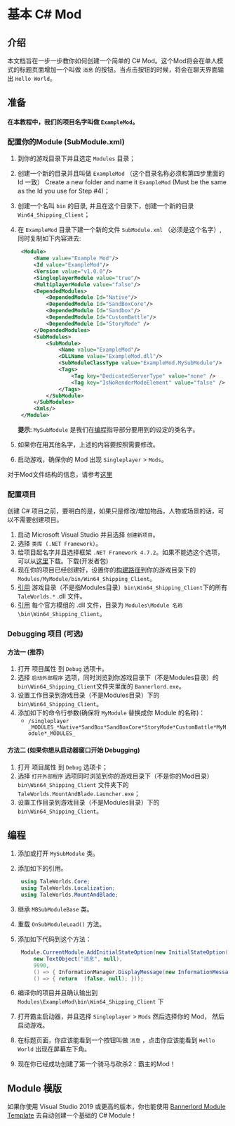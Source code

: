 # 基本 C\# Mod

## 介绍

本文档旨在一步一步教你如何创建一个简单的 C\# Mod。这个Mod将会在单人模式的标题页面增加一个叫做 `消息` 的按钮。当点击按钮的时候，将会在聊天界面输出 `Hello World`。

## 准备

#### 在本教程中，我们的项目名字叫做 `ExampleMod`。

### 配置你的Module \(SubModule.xml\)

1. 到你的游戏目录下并且选定 `Modules` 目录；
2. 创建一个新的目录并且叫做 `ExampleMod` （这个目录名称必须和第四步里面的 Id 一致） Create a new folder and name it `ExampleMod` (Must be the same as the Id you use for Step #4)；
3. 创建一个名叫 `bin` 的目录, 并且在这个目录下，创建一个新的目录 `Win64_Shipping_Client`；
4. 在 `ExampleMod` 目录下建一个新的文件 `SubModule.xml` （必须是这个名字）, 同时复制如下内容进去:

   ```xml
    <Module>
        <Name value="Example Mod"/>
        <Id value="ExampleMod"/>
        <Version value="v1.0.0"/>
        <SingleplayerModule value="true"/>
        <MultiplayerModule value="false"/>
        <DependedModules>
            <DependedModule Id="Native"/>
            <DependedModule Id="SandBoxCore"/>
            <DependedModule Id="Sandbox"/>
            <DependedModule Id="CustomBattle"/>
            <DependedModule Id="StoryMode" />
        </DependedModules>
        <SubModules>
            <SubModule>
                <Name value="ExampleMod"/>
                <DLLName value="ExampleMod.dll"/>
                <SubModuleClassType value="ExampleMod.MySubModule"/>
                <Tags>
                    <Tag key="DedicatedServerType" value="none" />
                    <Tag key="IsNoRenderModeElement" value="false" />
                </Tags>
            </SubModule>
        </SubModules>
        <Xmls/>
    </Module>
   ```

    **提示**: `MySubModule` 是我们在[编程]((#programming))指导部分要用到的设定的类名字。

5. 如果你在用其他名字，上述的内容要按照需要修改。
6. 启动游戏，确保你的 Mod 出现 `Singleplayer` &gt; `Mods`。

对于Mod文件结构的信息，请参考[这里](../_intro/folder-structure.md)

### 配置项目

创建 C\# 项目之前，要明白的是，如果只是修改/增加物品，人物或场景的话，可以不需要创建项目。

1. 启动 Microsoft Visual Studio 并且选择 `创建新项目`。
2. 选择 `类库 (.NET Framework)`。
3. 给项目起名字并且选择框架 `.NET Framework 4.7.2`。如果不能选这个选项，可以从[这里](https://dotnet.microsoft.com/download/dotnet-framework/net472)下载。下载\(开发者包\)
4. 现在你的项目已经创建好，设置你的[构建路径](https://learn.microsoft.com/zh-cn/visualstudio/ide/how-to-change-the-build-output-directory?view=vs-2019)到你的游戏目录下的`Modules/MyModule/bin/Win64_Shipping_Client`。
5. [引用](https://learn.microsoft.com/zh-cn/visualstudio/ide/how-to-add-or-remove-references-by-using-the-reference-manager?view=vs-2019) 游戏目录（不是指Modules目录）`bin\Win64_Shipping_Client`下的所有`TaleWorlds.*` .dll 文件。
6. [引用](https://learn.microsoft.com/zh-cn/visualstudio/ide/how-to-add-or-remove-references-by-using-the-reference-manager?view=vs-2019) 每个官方模组的 .dll 文件，目录为 `Modules\Module 名称\bin\Win64_Shipping_Client`。

### Debugging 项目 (可选)

#### 方法一 (推荐)
1. 打开 项目属性 到 `Debug` 选项卡。
2. 选择 `启动外部程序` 选项，同时浏览到你游戏目录下（不是Modules目录）的`bin\Win64_Shipping_Client`文件夹里面的 `Bannerlord.exe`。
3. 设置工作目录到游戏目录（不是Modules目录）下的 `bin\Win64_Shipping_Client`。
4. 添加如下的命令行参数(确保将 `MyModule` 替换成你 Module 的名称)：
   * `/singleplayer _MODULES_*Native*SandBox*SandBoxCore*StoryMode*CustomBattle*MyModule*_MODULES_`

#### 方法二 (如果你想从启动器窗口开始 Debugging)
1. 打开 项目属性 到 `Debug` 选项卡；
2. 选择 `打开外部程序` 选项同时浏览到你的游戏目录下（不是你的Mod目录）`bin\Win64_Shipping_Client` 文件夹下的 `TaleWorlds.MountAndBlade.Launcher.exe`；
3. 设置工作目录到游戏目录（不是Modules目录）下的 `bin\Win64_Shipping_Client`。

## 编程

1. 添加或打开 `MySubModule` 类。
2. 添加如下的引用。

   ```csharp
    using TaleWorlds.Core;
    using TaleWorlds.Localization;
    using TaleWorlds.MountAndBlade;
   ```

3. 继承 `MBSubModuleBase` 类。
4. 重载 `OnSubModuleLoad()` 方法。
5. 添加如下代码到这个方法：

   ```csharp
    Module.CurrentModule.AddInitialStateOption(new InitialStateOption("Message",
        new TextObject("消息", null),
        9990,
        () => { InformationManager.DisplayMessage(new InformationMessage("Hello World!")); },
        () => { return  (false, null); }));
   ```

6. 编译你的项目并且确认输出到 `Modules\ExampleMod\bin\Win64_Shipping_Client` 下
7. 打开霸主启动器，并且选择 `Singleplayer` &gt; `Mods` 然后选择你的 Mod， 然后启动游戏。
8. 在标题页面，你应该能看到一个按钮叫做 `消息` ，点击你应该能看到 `Hello World` 出现在屏幕左下角。
9. 现在你已经成功创建了第一个骑马与砍杀2：霸主的Mod！

## Module 模版

如果你使用 Visual Studio 2019 或更高的版本，你也能使用 [Bannerlord Module Template](https://github.com/BUTR/Bannerlord.Module.Template) 去自动创建一个基础的 C\# Module！
